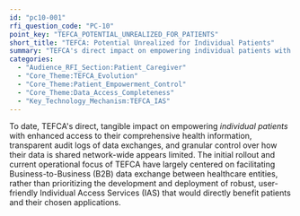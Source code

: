```yaml
---
id: "pc10-001"
rfi_question_code: "PC-10"
point_key: "TEFCA_POTENTIAL_UNREALIZED_FOR_PATIENTS"
short_title: "TEFCA: Potential Unrealized for Individual Patients"
summary: "TEFCA's direct impact on empowering individual patients with access, audit, and control through its current implementation appears limited, with its initial focus predominantly on Business-to-Business (B2B) exchange mechanisms rather than robust Individual Access Services (IAS)."
categories:
  - "Audience_RFI_Section:Patient_Caregiver"
  - "Core_Theme:TEFCA_Evolution"
  - "Core_Theme:Patient_Empowerment_Control"
  - "Core_Theme:Data_Access_Completeness"
  - "Key_Technology_Mechanism:TEFCA_IAS"
---
```

To date, TEFCA's direct, tangible impact on empowering *individual patients* with enhanced access to their comprehensive health information, transparent audit logs of data exchanges, and granular control over how their data is shared network-wide appears limited. The initial rollout and current operational focus of TEFCA have largely centered on facilitating Business-to-Business (B2B) data exchange between healthcare entities, rather than prioritizing the development and deployment of robust, user-friendly Individual Access Services (IAS) that would directly benefit patients and their chosen applications.
